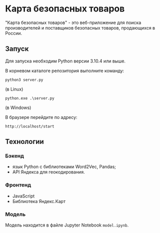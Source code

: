 # Карта безопасных товаров

"Карта безопасных товаров" - это веб-приложение для поиска производителей и поставщиков безопасных товаров, продающихся в России.

## Запуск

Для запуска необходим Python версии 3.10.4 или выше.

В корневом каталоге репозитория выполните команду:

```
python3 server.py
```
(в Linux)

```
python.exe .\server.py
```
(в Windows)

В браузере перейдите по адресу:

```
http://localhost/start
```

## Технологии

### Бэкенд

- язык Python с библиотеками Word2Vec, Pandas;
- API Яндекса для геокодирования.

### Фронтенд

- JavaScript
- Библиотека Яндекс.Карт

### Модель

Модель находится в файле Jupyter Notebook `model.ipynb`.
